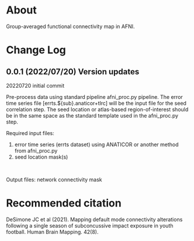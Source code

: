 # About
Group-averaged functional connectivity map in AFNI.

Change Log
==========
0.0.1 (2022/07/20)
Version updates
------------------
20220720 initial commit


Pre-process data using standard pipeline afni_proc.py pipeline. The error time series file [errts.${sub}.anaticor+tlrc] will be the input file for the seed correlation step.
The seed location or atlas-based region-of-interest should be in the same space as the standard template used in the afni_proc.py step.



Required input files:
1. error time series (errts dataset) using ANATICOR or another method from afni_proc.py
2. seed location mask(s)

<br/>

Output files:
network connectivity mask

# Recommended citation
DeSimone JC et al (2021). Mapping default mode connectivity alterations following a single season of subconcussive impact exposure in youth football. Human Brain Mapping. 42(8).

